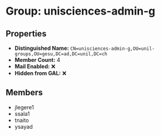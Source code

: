 # Group: unisciences-admin-g

## Properties

- **Distinguished Name:** `CN=unisciences-admin-g,OU=unil-groups,OU=gesu,DC=ad,DC=unil,DC=ch`
- **Member Count:** 4
- **Mail Enabled:** ❌
- **Hidden from GAL:** ❌

## Members

- jlegere1
- ssala1
- tnaito
- ysayad
